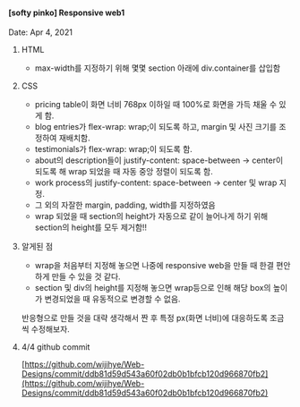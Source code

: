 #### [softy pinko] Responsive web1

Date: Apr 4, 2021

1. HTML
   
    - max-width를 지정하기 위해 몇몇 section 아래에 div.container를 삽입함
2. CSS
    - pricing table이 화면 너비 768px 이하일 때 100%로 화면을 가득 채울 수 있게 함.
    - blog entries가 flex-wrap: wrap;이 되도록 하고, margin 및 사진 크기를 조정하여 재배치함.
    - testimonials가 flex-wrap: wrap;이 되도록 함.
    - about의 description들이 justify-content: space-between → center이 되도록 해 wrap 되었을 때 자동 중앙 정렬이 되도록 함.
    - work process의 justify-content: space-between → center 및 wrap 지정.
    - 그 외의 자잘한 margin, padding, width를 지정하였음
    - wrap 되었을 때 section의 height가 자동으로 같이 늘어나게 하기 위해 section의 height를 모두 제거함!!
3. 알게된 점
    - wrap을 처음부터 지정해 놓으면 나중에 responsive web을 만들 때 한결 편안하게 만들 수 있을 것 같다.
    - section 및 div의 height를 지정해 놓으면 wrap등으로 인해 해당 box의 높이가 변경되었을 때 유동적으로 변경할 수 없음.

    반응형으로 만들 것을 대략 생각해서 짠 후 특정 px(화면 너비)에 대응하도록 조금씩 수정해보자.

4. 4/4 github commit 

    [https://github.com/wijihye/Web-Designs/commit/ddb81d59d543a60f02db0b1bfcb120d966870fb2](https://github.com/wijihye/Web-Designs/commit/ddb81d59d543a60f02db0b1bfcb120d966870fb2)